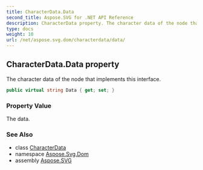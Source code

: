 ```yaml
---
title: CharacterData.Data
second_title: Aspose.SVG for .NET API Reference
description: CharacterData property. The character data of the node that implements this interface
type: docs
weight: 10
url: /net/aspose.svg.dom/characterdata/data/
---
```

## CharacterData.Data property

The character data of the node that implements this interface.

```csharp
public virtual string Data { get; set; }
```

### Property Value

The data.

### See Also

* class [CharacterData](../)
* namespace [Aspose.Svg.Dom](../../characterdata/)
* assembly [Aspose.SVG](../../../)
